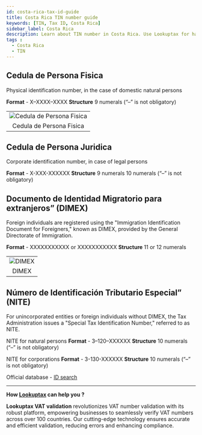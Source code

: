 ```yaml
---
id: costa-rica-tax-id-guide
title: Costa Rica TIN number guide
keywords: [TIN, Tax ID, Costa Rica]
sidebar_label: Costa Rica
description: Learn about TIN number in Costa Rica. Use Lookuptax for hassle-free tax id validation in Costa Rica and other 100+ countries
tags : 
  - Costa Rica
  - TIN
---
```


## Cedula de Persona Fisica
Physical identification number, in the case of domestic natural persons

**Format** - X–XXXX–XXXX **Structure** 9 numerals (“–” is not obligatory)

<table align="center" border="0px" border-color="#dedede"><tr><td>
  <img src="/docs/img/taxid/physical-id.PNG" alt="Cedula de Persona Fisica"/>
  </td></tr>
  <tr><td align="center">Cedula de Persona Fisica</td></tr>
</table>

## Cedula de Persona Juridica
Corporate identification number, in case of legal persons

**Format** - X-XXX-XXXXXX **Structure** 9 numerals 10 numerals (“–” is not obligatory)
 
## Documento de Identidad Migratorio para extranjeros” (DIMEX)
Foreign individuals are registered using the "Immigration Identification Document for Foreigners," known as DIMEX, provided by the General Directorate of Immigration.

**Format** - XXXXXXXXXXX or XXXXXXXXXXX **Structure** 11 or 12 numerals

<table align="center" border="0px" border-color="#dedede"><tr><td>
  <img src="/docs/img/taxid/dimex.PNG" alt="DIMEX"/>
  </td></tr>
  <tr><td align="center">DIMEX</td></tr>
</table>

## Número de Identificación Tributario Especial” (NITE)
For unincorporated entities or foreign individuals without DIMEX, the Tax Administration issues a "Special Tax Identification Number," referred to as NITE.

NITE for natural persons
**Format** - 3–120–XXXXXX **Structure** 10 numerals (“–” is not obligatory)

NITE for corporations 
**Format** - 3-130-XXXXXX **Structure** 10 numerals (“–” is not obligatory)


Official database - [ID search](https://atv.hacienda.go.cr/ATV/frmConsultaSituTributaria.aspx)

----
**How [Lookuptax](https://lookuptax.com/) can help you ?**

**Lookuptax VAT validation** revolutionizes VAT number validation with its robust platform, empowering businesses to seamlessly verify VAT numbers across over 100 countries. Our cutting-edge technology ensures accurate and efficient validation, reducing errors and enhancing compliance.
